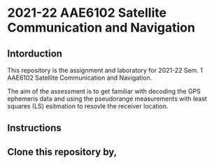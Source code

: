 # 2021-22 AAE6102 Satellite Communication and Navigation
## Intorduction

This repository is the assignment and laboratory for 2021-22 Sem. 1 AAE6102 Satellite Communication and Navigation. 

The aim of the assessment is to get familiar with decoding the GPS ephemeris data and using the pseudorange measurements with least squares (LS) esitmation to resovle the receiver location. 


## Instructions

Clone this repository by,
- 